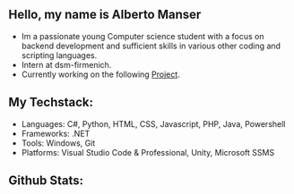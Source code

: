 ## Hello, my name is Alberto Manser
- Im a passionate young Computer science student with a focus on backend development and sufficient skills in various other coding and scripting languages.
- Intern at dsm-firmenich.
- Currently working on the following [Project](https://github.com/choasfrie/Portfolio).
## My Techstack:
- Languages: C#, Python, HTML, CSS, Javascript, PHP, Java, Powershell
- Frameworks: .NET
- Tools: Windows, Git
- Platforms: Visual Studio Code & Professional, Unity, Microsoft SSMS
## Github Stats:

<!--
**choasfrie/choasfrie** is a ✨ _special_ ✨ repository because its `README.md` (this file) appears on your GitHub profile.

Here are some ideas to get you started:

- 🔭 I’m currently working on ...
- 🌱 I’m currently learning ...
- 👯 I’m looking to collaborate on ...
- 🤔 I’m looking for help with ...
- 💬 Ask me about ...
- 📫 How to reach me: ...
- 😄 Pronouns: ...
- ⚡ Fun fact: ...
-->
